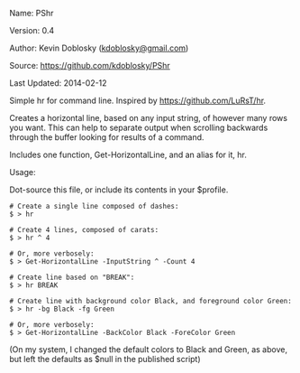 Name: PShr

Version: 0.4

Author: Kevin Doblosky (kdoblosky@gmail.com)

Source: https://github.com/kdoblosky/PShr

Last Updated: 2014-02-12

Simple hr for command line. Inspired by https://github.com/LuRsT/hr.

Creates a horizontal line, based on any input string, of however many rows you want. This can help 
to separate output when scrolling backwards through the buffer looking for results of a command.

Includes one function, Get-HorizontalLine, and an alias for it, hr.

Usage:

Dot-source this file, or include its contents in your $profile.
```
# Create a single line composed of dashes:
$ > hr

# Create 4 lines, composed of carats:
$ > hr ^ 4

# Or, more verbosely:
$ > Get-HorizontalLine -InputString ^ -Count 4

# Create line based on "BREAK":
$ > hr BREAK

# Create line with background color Black, and foreground color Green:
$ > hr -bg Black -fg Green

# Or, more verbosely:
$ > Get-HorizontalLine -BackColor Black -ForeColor Green
```
(On my system, I changed the default colors to Black and Green, as above, but 
left the defaults as $null in the published script)
